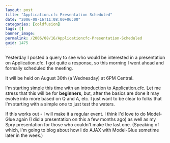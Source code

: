 ```yaml
---
layout: post
title: "Application.cfc Presentation Scheduled"
date: "2006-08-16T11:08:00+06:00"
categories: [coldfusion]
tags: []
banner_image: 
permalink: /2006/08/16/Applicationcfc-Presentation-Scheduled
guid: 1475
---
```


Yesterday I posted a query to see who would be interested in a presentation on Application.cfc. I got quite a response, so this morning I went ahead and formally scheduled the meeting. 

It will be held on August 30th (a Wednesday) at 6PM Central. 

I'm starting simple this time with an introduction to Application.cfc. Let me stress that this will be for <b>beginners</b>, but, after the basics are done it may evolve into more based on Q and A, etc. I just want to be clear to folks that I'm starting with a simple one to just test the waters.

If this works out - I will make it a regular event. I think I'd love to do Model-Glue again (I did a presentation on this a few months ago) as well as my Spry presentation for those who couldn't make the last one. (Speaking of which, I'm going to blog about how I do AJAX with Model-Glue sometime later in the week.)